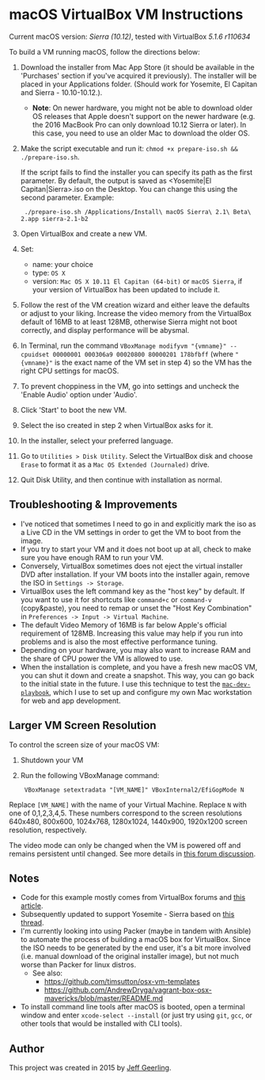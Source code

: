 # macOS VirtualBox VM Instructions

Current macOS version: *Sierra (10.12)*, tested with VirtualBox *5.1.6 r110634*

To build a VM running macOS, follow the directions below:

  1. Download the installer from Mac App Store (it should be available in the 'Purchases' section if you've acquired it previously). The installer will be placed in your Applications folder. (Should work for Yosemite, El Capitan and Sierra - 10.10-10.12.).
      - **Note**: On newer hardware, you might not be able to download older OS releases that Apple doesn't support on the newer hardware (e.g. the 2016 MacBook Pro can only download 10.12 Sierra or later). In this case, you need to use an older Mac to download the older OS.
  2. Make the script executable and run it: `chmod +x prepare-iso.sh && ./prepare-iso.sh`.

      If the script fails to find the installer you can specify its path as the first parameter. By default, the output is saved as <Yosemite|El Capitan|Sierra>.iso on the Desktop. You can change this using the second parameter.
      Example:

          ./prepare-iso.sh /Applications/Install\ macOS Sierra\ 2.1\ Beta\ 2.app sierra-2.1-b2

  3. Open VirtualBox and create a new VM.
  4. Set:
      - name: your choice
      - type: `OS X`
      - version: `Mac OS X 10.11 El Capitan (64-bit)` or `macOS Sierra`, if your version of VirtualBox has been updated to include it.
  5. Follow the rest of the VM creation wizard and either leave the defaults or adjust to your liking. Increase the video memory from the VirtualBox default of 16MB to at least 128MB, otherwise Sierra might not boot correctly, and display performance will be abysmal.
  6. In Terminal, run the command `VBoxManage modifyvm "{vmname}" --cpuidset 00000001 000306a9 00020800 80000201 178bfbff` (where `"{vmname}"` is the exact name of the VM set in step 4) so the VM has the right CPU settings for macOS.
  7. To prevent choppiness in the VM, go into settings and uncheck the 'Enable Audio' option under 'Audio'.
  8. Click 'Start' to boot the new VM.
  9. Select the iso created in step 2 when VirtualBox asks for it.
  10. In the installer, select your preferred language.
  11. Go to `Utilities > Disk Utility`. Select the VirtualBox disk and choose `Erase` to format it as a `Mac OS Extended (Journaled)` drive.
  12. Quit Disk Utility, and then continue with installation as normal.


## Troubleshooting & Improvements

- I've noticed that sometimes I need to go in and explicitly mark the iso as a Live CD in the VM settings in order to get the VM to boot from the image.
- If you try to start your VM and it does not boot up at all, check to make sure you have enough RAM to run your VM.
- Conversely, VirtualBox sometimes does not eject the virtual installer DVD after installation. If your VM boots into the installer again, remove the ISO in `Settings -> Storage`.
- VirtualBox uses the left command key as the "host key" by default. If you want to use it for shortcuts like `command+c` or `command-v` (copy&paste), you need to remap or unset the "Host Key Combination" in `Preferences -> Input -> Virtual Machine`.
- The default Video Memory of 16MB is far below Apple's official requirement of 128MB. Increasing this value may help if you run into problems and is also the most effective performance tuning.
- Depending on your hardware, you may also want to increase RAM and the share of CPU power the VM is allowed to use.
- When the installation is complete, and you have a fresh new macOS VM, you can shut it down and create a snapshot. This way, you can go back to the initial state in the future. I use this technique to test the [`mac-dev-playbook`](https://github.com/geerlingguy/mac-dev-playbook), which I use to set up and configure my own Mac workstation for web and app development.

## Larger VM Screen Resolution

To control the screen size of your macOS VM:

  1. Shutdown your VM
  2. Run the following VBoxManage command:

          VBoxManage setextradata "[VM_NAME]" VBoxInternal2/EfiGopMode N

Replace `[VM_NAME]` with the name of your Virtual Machine.  Replace `N` with one of 0,1,2,3,4,5. These numbers correspond to the screen resolutions 640x480, 800x600, 1024x768, 1280x1024, 1440x900, 1920x1200 screen resolution, respectively.

The video mode can only be changed when the VM is powered off and remains persistent until changed. See more details in [this forum discussion](https://forums.virtualbox.org/viewtopic.php?f=22&t=54030).

## Notes

  - Code for this example mostly comes from VirtualBox forums and [this article](http://sqar.blogspot.de/2014/10/installing-yosemite-in-virtualbox.html).
  - Subsequently updated to support Yosemite - Sierra based on [this thread](https://forums.virtualbox.org/viewtopic.php?f=22&t=77068&p=358865&hilit=elCapitan+iso#p358865).
  - I'm currently looking into using Packer (maybe in tandem with Ansible) to automate the process of building a macOS box for VirtualBox. Since the ISO needs to be generated by the end user, it's a bit more involved (i.e. manual download of the original installer image), but not much worse than Packer for linux distros.
    - See also:
      - https://github.com/timsutton/osx-vm-templates
      - https://github.com/AndrewDryga/vagrant-box-osx-mavericks/blob/master/README.md
  - To install command line tools after macOS is booted, open a terminal window and enter `xcode-select --install` (or just try using `git`, `gcc`, or other tools that would be installed with CLI tools).

## Author

This project was created in 2015 by [Jeff Geerling](http://jeffgeerling.com/).

